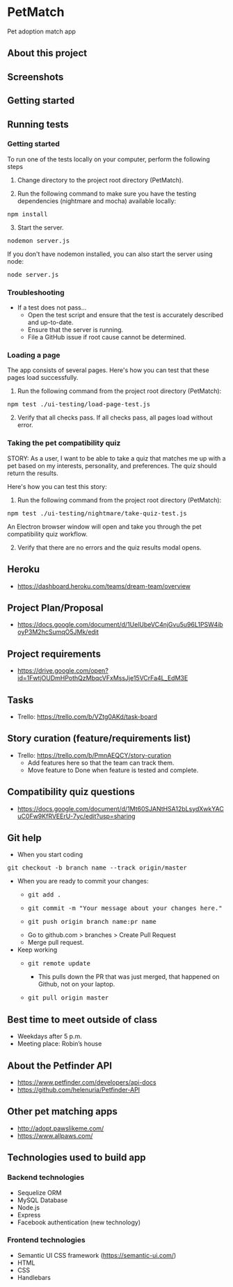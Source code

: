 # PetMatch
Pet adoption match app

## About this project

## Screenshots

## Getting started

## Running tests

### Getting started 
<p>To run one of the tests locally on your computer, perform the following steps</p>

1. Change directory to the project root directory (PetMatch).

2. Run the following command to make sure you have the testing dependencies (nightmare and mocha) available locally:
<pre>npm install</pre>

3. Start the server.
<pre>nodemon server.js</pre>
<p>If you don't have nodemon installed, you can also start the server using node:</p>
<pre>node server.js</pre>

### Troubleshooting
* If a test does not pass...
	* Open the test script and ensure that the test is accurately described and up-to-date.
	* Ensure that the server is running.
	* File a GitHub issue if root cause cannot be determined.

### Loading a page
The app consists of several pages. Here's how you can test that these pages load successfully.

1. Run the following command from the project root directory (PetMatch):
<pre>npm test ./ui-testing/load-page-test.js</pre>

2. Verify that all checks pass.
If all checks pass, all pages load without error.

### Taking the pet compatibility quiz
<p>STORY: As a user, I want to be able to take a quiz that matches me up with a pet based on my interests, personality, and preferences. The quiz should return the results.</p>

<p>Here's how you can test this story:</p>

1. Run the following command from the project root directory (PetMatch):
<pre>npm test ./ui-testing/nightmare/take-quiz-test.js</pre>
<p>An Electron browser window will open and take you through the pet compatibility quiz workflow.</p>

2. Verify that there are no errors and the quiz results modal opens.

## Heroku 
* https://dashboard.heroku.com/teams/dream-team/overview

## Project Plan/Proposal
* https://docs.google.com/document/d/1UelUbeVC4njGvu5u96L1PSW4iboyP3M2hcSumqO5JMk/edit

## Project requirements
* https://drive.google.com/open?id=1FwtjOUDmHPothQzMbqcVFxMssJje15VCrFa4L_EdM3E

## Tasks
* Trello: https://trello.com/b/VZtg0AKd/task-board

## Story curation (feature/requirements list)
* Trello: https://trello.com/b/PmnAEQCY/story-curation
	* Add features here so that the team can track them.
	* Move feature to Done when feature is tested and complete.

## Compatibility quiz questions
* https://docs.google.com/document/d/1Mt60SJANtHSA12bLsydXwkYACuC0Fw9KfRVEErU-7yc/edit?usp=sharing

## Git help
* When you start coding
<pre>git checkout -b branch_name --track origin/master</pre>

* When you are ready to commit your changes:
	* <pre>git add .</pre>
	* <pre>git commit -m "Your message about your changes here."</pre>
	* <pre>git push origin branch_name:pr_name</pre>
	* Go to github.com > branches > Create Pull Request
	* Merge pull request.
* Keep working
	* <pre>git remote update</pre>
		* This pulls down the PR that was just merged, that happened on Github, not on your laptop.
	* <pre>git pull origin master</pre>


## Best time to meet outside of class
* Weekdays after 5 p.m.
* Meeting place: Robin’s house

## About the Petfinder API
* https://www.petfinder.com/developers/api-docs
* https://github.com/helenuria/Petfinder-API

## Other pet matching apps
* http://adopt.pawslikeme.com/
* https://www.allpaws.com/

## Technologies used to build app

### Backend technologies
* Sequelize ORM
* MySQL Database
* Node.js
* Express
* Facebook authentication (new technology)

### Frontend technologies
* Semantic UI CSS framework (https://semantic-ui.com/)
* HTML
* CSS
* Handlebars
